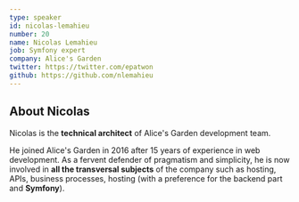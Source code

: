 ```yaml
---
type: speaker
id: nicolas-lemahieu
number: 20
name: Nicolas Lemahieu
job: Symfony expert
company: Alice's Garden
twitter: https://twitter.com/epatwon
github: https://github.com/nlemahieu
---
```


## About Nicolas

Nicolas is the **technical architect** of Alice's Garden development team.

He joined Alice's Garden in 2016 after 15 years of experience in web development. As a fervent defender of pragmatism and simplicity, he is now involved in **all the transversal subjects** of the company such as hosting, APIs, business processes, hosting (with a preference for the backend part and **Symfony**).
